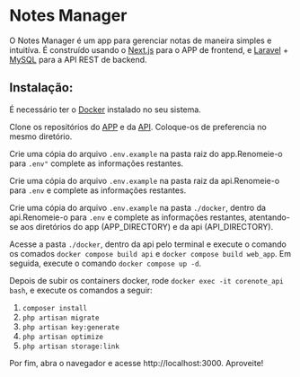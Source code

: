 # Notes Manager

O Notes Manager é um app para gerenciar notas de maneira simples e intuitíva. É construído usando o [Next.js](https://nextjs.org/) para o APP de frontend, e [Laravel](https://laravel.com/) + [MySQL](https://www.mysql.com/) para a API REST de backend.

## Instalação: 

É necessário ter o [Docker](https://www.docker.com/) instalado no seu sistema.

Clone os repositórios do [APP](https://github.com/iuryveloso/notes-manager-app) e da [API](https://github.com/iuryveloso/notes-manager-api). Coloque-os de preferencia no mesmo diretório.

Crie uma cópia do arquivo ```.env.example``` na pasta raiz do app.Renomeie-o para ```.env"``` complete as informações restantes.

Crie uma cópia do arquivo ```.env.example``` na pasta raiz da api.Renomeie-o para ```.env``` e complete as informações restantes.

Crie uma cópia do arquivo ```.env.example``` na pasta ```./docker```, dentro da api.Renomeie-o para ```.env``` e complete as informações restantes, atentando-se aos diretórios do app (APP_DIRECTORY) e da api (API_DIRECTORY).

Acesse a pasta ```./docker```, dentro da api pelo terminal e execute o comando os comados ```docker compose build api``` e ```docker compose build web_app```. Em seguida, execute o comando ```docker compose up -d```.

Depois de subir os containers docker, rode ```docker exec -it corenote_api  bash```, e execute os comandos a seguir: 
  1. ```composer install```
  2. ```php artisan migrate```
  3. ```php artisan key:generate```
  4. ```php artisan optimize```
  5. ```php artisan storage:link```

Por fim, abra o navegador e acesse http://localhost:3000. Aproveite!
